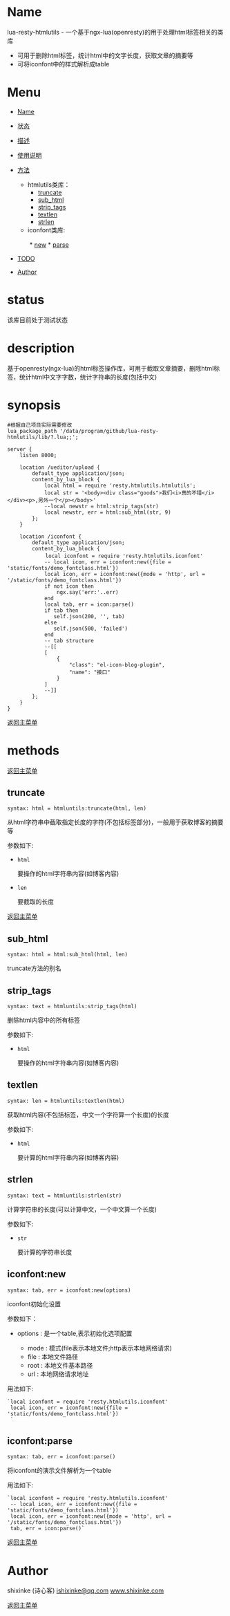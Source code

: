 Name
====

lua-resty-htmlutils - 一个基于ngx-lua(openresty)的用于处理html标签相关的类库
* 可用于删除html标签，统计html中的文字长度，获取文章的摘要等
* 可将iconfont中的样式解析成table

Menu
=================

* [Name](#name)
* [状态](#status)
* [描述](#description)
* [使用说明](#synopsis)
* [方法](#methods)
    * htmlutils类库：
       * [truncate](#truncate)
       * [sub_html](#sub_html)
       * [strip_tags](#strip_tags)
       * [textlen](#textlen)
       * [strlen](#strlen)
    * iconfont类库:
    
    　　* [new](#new)
       * [parse](#parse)
* [TODO](#todo)
* [Author](#author)


status
======

该库目前处于测试状态

description
===========

基于openresty(ngx-lua)的html标签操作库，可用于截取文章摘要，删除html标签，统计html中文字字数，统计字符串的长度(包括中文)

synopsis
========

    
    #根据自己项目实际需要修改
    lua_package_path '/data/program/github/lua-resty-htmlutils/lib/?.lua;;';
    
    server {
        listen 8000;
       
        location /ueditor/upload {
            default_type application/json;
            content_by_lua_block {
                local html = require 'resty.htmlutils.htmlutils';
                local str = '<body><div class="goods">我们<i>真的不错</i></div><p>,另外一个</p></body>'
                --local newstr = html:strip_tags(str)
                local newstr, err = html:sub_html(str, 9)
            };
        }
        
        location /iconfont {
            default_type application/json;
            content_by_lua_block {
            　　 local iconfont = require 'resty.htmlutils.iconfont'
                -- local icon, err = iconfont:new({file = 'static/fonts/demo_fontclass.html'})
                local icon, err = iconfont:new({mode = 'http', url = '/static/fonts/demo_fontclass.html'})
                if not icon then
                    ngx.say('err:'..err)
                end
                local tab, err = icon:parse()
                if tab then
                   self.json(200, '', tab)
                else
                   self.json(500, 'failed')
                end
                -- tab structure
                --[[
                [
                    {
                        "class": "el-icon-blog-plugin",
                        "name": "接口"
                    }
                ]
                --]]
            };
        }
    }


[返回主菜单](#menu)

methods
=======

[返回主菜单](#menu)

truncate
---
`syntax: html = htmluntils:truncate(html, len)`

从html字符串中截取指定长度的字符(不包括标签部分)，一般用于获取博客的摘要等

参数如下:

* `html`

    要操作的html字符串内容(如博客内容)
    
* `len`

    要截取的长度   

[返回主菜单](#menu)

sub_html
-------
`syntax: html = html:sub_html(html, len)`

truncate方法的别名

strip_tags
---
`syntax: text = htmluntils:strip_tags(html)`

删除html内容中的所有标签

参数如下:

* `html`

    要操作的html字符串内容(如博客内容)
 
textlen
---
`syntax: len = htmluntils:textlen(html)`

获取html内容(不包括标签，中文一个字符算一个长度)的长度

参数如下:

* `html`

    要计算的html字符串内容(如博客内容)
      
strlen
---
`syntax: text = htmluntils:strlen(str)`

计算字符串的长度(可以计算中文，一个中文算一个长度)

参数如下:

* `str`

    要计算的字符串长度    
    
iconfont:new
---
`syntax: tab, err = iconfont:new(options)`
    
iconfont初始化设置

参数如下：

* options : 是一个table,表示初始化选项配置

    * mode : 模式(file表示本地文件;http表示本地网络请求)
    * file : 本地文件路径
    * root : 本地文件基本路径
    * url  : 本地网络请求地址
    
用法如下:
    
    `local iconfont = require 'resty.htmlutils.iconfont'
     local icon, err = iconfont:new({file = 'static/fonts/demo_fontclass.html'})
     `    
    
    
iconfont:parse
---
`syntax: tab, err = iconfont:parse()`
    
将iconfont的演示文件解析为一个table
    
用法如下:
    
    `local iconfont = require 'resty.htmlutils.iconfont'
     -- local icon, err = iconfont:new({file = 'static/fonts/demo_fontclass.html'})
     local icon, err = iconfont:new({mode = 'http', url = '/static/fonts/demo_fontclass.html'})
     tab, err = icon:parse()`

[返回主菜单](#menu)

Author
======

shixinke (诗心客) <ishixinke@qq.com>  www.shixinke.com


[返回主菜单](#menu)

